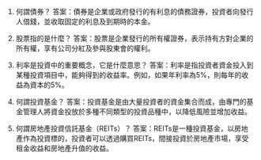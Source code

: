 

1. 何謂債券？
答案：債券是企業或政府發行的有利息的債務證券，投資者向發行人借錢，並收取固定的利息及到期時的本金。

2. 股票指的是什麼？
答案：股票是企業發行的所有權證券，表示持有方對企業的所有權，享有公司分紅及參與股東會的權利。

3. 利率是投資中的重要概念，它是什麼意思？
答案：利率是指投資者資金投入到某種投資項目中，能夠得到的收益率。例如，如果年利率為5%，則每年的收益為資本的5%。

4. 何謂投資基金？
答案：投資基金是由大量投資者的資金集合而成，由專門的基金管理人將資金投放於多種不同類型的投資品種中，以降低風險並增加收益。

5. 何謂房地產投資信託基金（REITs）？
答案：REITs是一種投資基金，以房地產作為投資標的，投資者可以透過購買REITs，間接投資於房地產市場，享受租金收益和房地產升值的收益。